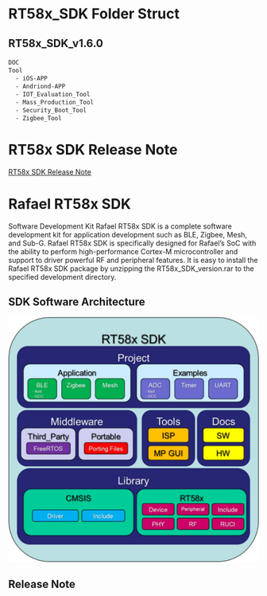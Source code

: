 # RT58x_SDK Folder Struct
  ## RT58x_SDK_v1.6.0
    DOC
    Tool
      - iOS-APP
      - Andriond-APP
      - IOT_Evaluation_Tool
      - Mass_Production_Tool
      - Security_Boot_Tool
      - Zigbee_Tool
# RT58x SDK Release Note
[RT58x SDK Release Note](https://github.com/RafaelMicro/RT58x_SDK/blob/main/RT58x_SDK_Release_Notes.pdf "link")
# Rafael RT58x SDK

Software Development Kit
Rafael RT58x SDK is a complete software development kit for application development such as BLE, Zigbee, Mesh, and Sub-G.
Rafael RT58x SDK is specifically designed for Rafael’s SoC with the ability to perform high-performance Cortex-M microcontroller and support to driver powerful RF and peripheral features.
It is easy to install the Rafael RT58x SDK package by unzipping the RT58x_SDK_version.rar to the specified development directory.

## SDK Software Architecture
![image](https://github.com/RafaelMicro/RT58x_SDK/blob/main/images/SDK_SW_Architecture.jpg)


## Release Note


